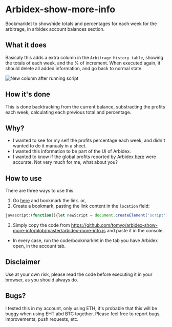 # Arbidex-show-more-info
Bookmarklet to show/hide totals and percentages for each week for the arbitrage, in arbidex account balances section.

## What it does
Basicaly this adds a extra column in the `Arbitrage History table`, showing the totals of each week, and the % of increment.
When executed again, it should delete all added information, and go back to normal state.

![New column after running script](https://tomyo.github.io/arbidex-show-more-info/ABX_arbitrage_extra_column.png)

## How it's done
This is done backtracking from the current balance, substracting the profits each week, calculating each previous total and percentage.

## Why?
* I wanted to see for my self the profits percentage each week, and didn't wanted to do it manualy in a sheet.
* I wanted this information to be part of the UI of Arbidex.
* I wanted to know if the global profits reported by Arbidex [here](https://kb.arbidex.uk.com/knowledge-base/arbitrage-percentage-historical-data) were accurate. Not very much for me, what about you?

## How to use
There are three ways to use this:

1. Go [here](https://tomyo.github.io/arbidex-show-more-info/) and bookmark the link. or, 
2. Create a bookmark, pasting the link content in the `location` field:
```js
javascript:(function(){let newScript = document.createElement('script');newScript.src = 'https://tomyo.github.io/arbidex-show-more-info/arbidex-more-info.js';document.body.appendChild(newScript);})();)
```
3. Simply copy the code from https://github.com/tomyo/arbidex-show-more-info/blob/master/arbidex-more-info.js and paste it in the console.

* In every case, run the code/bookmarklet in the tab you have Arbidex open, in the account tab.

## Disclaimer
Use at your own risk, please read the code before executing it in your browser, as you should always do.

## Bugs?
I tested this in my account, only using ETH, it's probable that this will be buggy when using EHT abd BTC together.
Please feel free to report bugs, improvements, push requests, etc.

